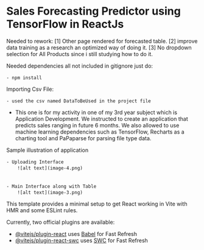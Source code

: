 # Sales Forecasting Predictor using TensorFlow in ReactJs

Needed to rework:
[1] Other page rendered for forecasted table.
[2] improve data training as a research an optimized way of doing it.
[3] No dropdown selection for All Products since i still studying how to do it.

Needed dependencies
 all not included in gitignore just do:

    - npm install 

Importing Csv File:
   
    - used the csv named DataToBeUsed in the project file

- This one is for my activity in one of my 3rd year subject which is Application Development. We instructed to create an application that predicts sales ranging in future 6 months. We also allowed to use machine learning dependencies such as TensorFlow, Recharts as a charting tool and PaPaparse for parsing file type data. 

Sample illustration of application

    - Uploading Interface
        ![alt text](image-4.png)


    - Main Interface along with Table
        ![alt text](image-3.png)




This template provides a minimal setup to get React working in Vite with HMR and some ESLint rules.

Currently, two official plugins are available:

- [@vitejs/plugin-react](https://github.com/vitejs/vite-plugin-react/blob/main/packages/plugin-react/README.md) uses [Babel](https://babeljs.io/) for Fast Refresh
- [@vitejs/plugin-react-swc](https://github.com/vitejs/vite-plugin-react-swc) uses [SWC](https://swc.rs/) for Fast Refresh
